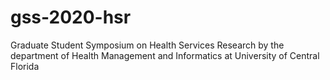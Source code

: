 # gss-2020-hsr
Graduate Student Symposium on Health Services Research by the department of Health Management and Informatics at University of Central Florida
